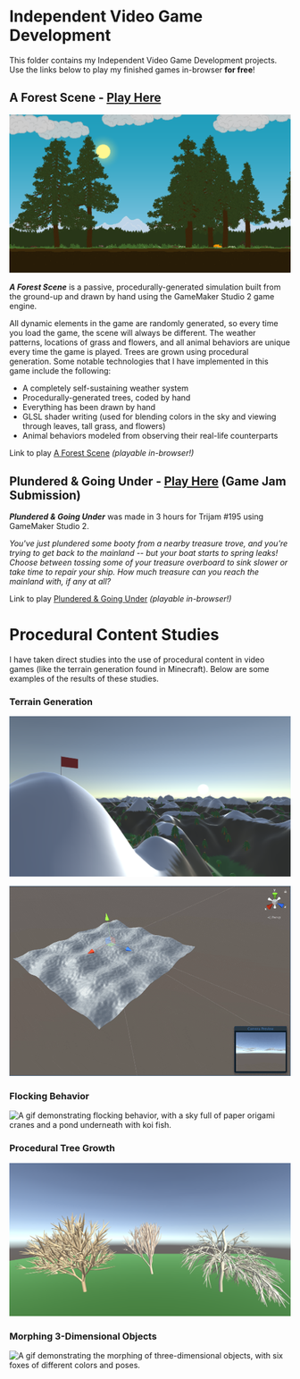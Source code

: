 <!-- ![A gif of A Forest Scene in action where a bird flies away and a red fox pounces.](<Assets/A Forest Scene/AForestSceneBanner4T.gif>) -->

# Independent Video Game Development

This folder contains my Independent Video Game Development projects. Use the links below to play my finished games in-browser **for free**!

## A Forest Scene - [Play Here](https://misnomer2.itch.io/a-forest-scene)

[![*A Forest Scene* splash image.](<Assets/A Forest Scene/AForestSceneDay2.png> "Click to play 'A Forest Scene!'")](https://misnomer2.itch.io/a-forest-scene)

***A Forest Scene*** is a passive, procedurally-generated simulation built from the ground-up and drawn by hand using the GameMaker Studio 2 game engine.

All dynamic elements in the game are randomly generated, so every time you load the game, the scene will always be different. The weather patterns, locations of grass and flowers, and all animal behaviors are unique every time the game is played. Trees are grown using procedural generation. Some notable technologies that I have implemented in this game include the following:

- A completely self-sustaining weather system
- Procedurally-generated trees, coded by hand
- Everything has been drawn by hand
- GLSL shader writing (used for blending colors in the sky and viewing through leaves, tall grass, and flowers)
- Animal behaviors modeled from observing their real-life counterparts

Link to play [A Forest Scene](https://misnomer2.itch.io/a-forest-scene) *(playable in-browser!)*

## Plundered & Going Under - [Play Here](https://misnomer2.itch.io/plundered-and-going-under) (Game Jam Submission)

***Plundered & Going Under*** was made in 3 hours for Trijam #195 using GameMaker Studio 2.

*You've just plundered some booty from a nearby treasure trove, and you're trying to get back to the mainland -- but your boat starts to spring leaks! Choose between tossing some of your treasure overboard to sink slower or take time to repair your ship. How much treasure can you reach the mainland with, if any at all?*

Link to play [Plundered & Going Under](https://misnomer2.itch.io/plundered-and-going-under) *(playable in-browser!)*

# Procedural Content Studies
I have taken direct studies into the use of procedural content in video games (like the terrain generation found in Minecraft). Below are some examples of the results of these studies.

### Terrain Generation
![An image demonstrating procedural terrain generation, with a flag on the peak of a snowcapped mountain.](<Assets/Procedural Content Studies/Photos/TerrainGen1.png>)

![A gif demonstrating live procedural terrain generation.](<Assets/Procedural Content Studies/Gifs/TerrainGen1T.gif>)

### Flocking Behavior
<!-- ![An image demonstrating flocking behavior, with a sky full of paper origami cranes and a pond underneath with koi fish.](<Assets/Procedural Content Studies/Photos/FlockBehavior1.png>) -->

![A gif demonstrating flocking behavior, with a sky full of paper origami cranes and a pond underneath with koi fish.](<Assets/Procedural Content Studies/Gifs/FlockBehavior2T.gif>)

### Procedural Tree Growth
![An image demonstrating procedural tree growth, with three different trees of varying growth types.](<Assets/Procedural Content Studies/Photos/ProcedTree4.png>)

### Morphing 3-Dimensional Objects
<!-- ![An image demonstrating the morphing of three-dimensional objects, with six foxes of different colors and poses.](<Assets/Procedural Content Studies/Photos/BezierCurveFox4.png>) -->

![A gif demonstrating the morphing of three-dimensional objects, with six foxes of different colors and poses.](<Assets/Procedural Content Studies/Gifs/BezierCurveFox1.gif>)

